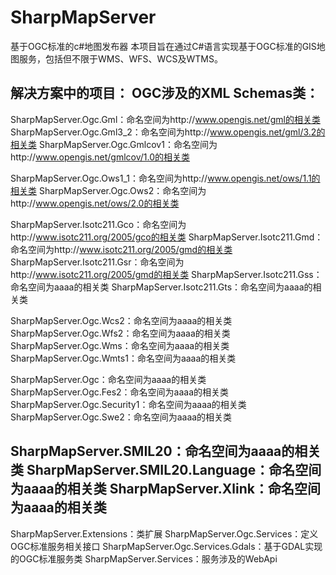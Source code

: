 ﻿# SharpMapServer
基于OGC标准的c#地图发布器
本项目旨在通过C#语言实现基于OGC标准的GIS地图服务，包括但不限于WMS、WFS、WCS及WTMS。

解决方案中的项目：
OGC涉及的XML Schemas类：
----------------------
SharpMapServer.Ogc.Gml：命名空间为http://www.opengis.net/gml的相关类
SharpMapServer.Ogc.Gml3_2：命名空间为http://www.opengis.net/gml/3.2的相关类
SharpMapServer.Ogc.Gmlcov1：命名空间为http://www.opengis.net/gmlcov/1.0的相关类

SharpMapServer.Ogc.Ows1_1：命名空间为http://www.opengis.net/ows/1.1的相关类
SharpMapServer.Ogc.Ows2：命名空间为http://www.opengis.net/ows/2.0的相关类

SharpMapServer.Isotc211.Gco：命名空间为http://www.isotc211.org/2005/gco的相关类
SharpMapServer.Isotc211.Gmd：命名空间为http://www.isotc211.org/2005/gmd的相关类
SharpMapServer.Isotc211.Gsr：命名空间为http://www.isotc211.org/2005/gmd的相关类
SharpMapServer.Isotc211.Gss：命名空间为aaaa的相关类
SharpMapServer.Isotc211.Gts：命名空间为aaaa的相关类

SharpMapServer.Ogc.Wcs2：命名空间为aaaa的相关类
SharpMapServer.Ogc.Wfs2：命名空间为aaaa的相关类
SharpMapServer.Ogc.Wms：命名空间为aaaa的相关类
SharpMapServer.Ogc.Wmts1：命名空间为aaaa的相关类

SharpMapServer.Ogc：命名空间为aaaa的相关类
SharpMapServer.Ogc.Fes2：命名空间为aaaa的相关类
SharpMapServer.Ogc.Security1：命名空间为aaaa的相关类
SharpMapServer.Ogc.Swe2：命名空间为aaaa的相关类

SharpMapServer.SMIL20：命名空间为aaaa的相关类
SharpMapServer.SMIL20.Language：命名空间为aaaa的相关类
SharpMapServer.Xlink：命名空间为aaaa的相关类
----------------------

SharpMapServer.Extensions：类扩展
SharpMapServer.Ogc.Services：定义OGC标准服务相关接口
SharpMapServer.Ogc.Services.Gdals：基于GDAL实现的OGC标准服务类
SharpMapServer.Services：服务涉及的WebApi

